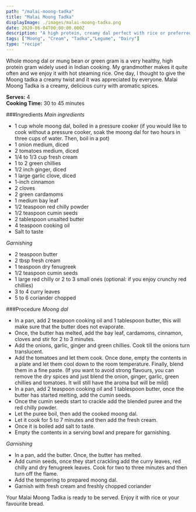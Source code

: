 ```yaml
---
path: "/malai-moong-tadka"
title: "Malai Moong Tadka"
displayImage: ./images/malai-moong-tadka.png
date: 2020-06-04T00:00:00.000Z
description: "A high protein, creamy dal perfect with rice or preferred bread."
tags: ["Moong", "Cream", "Tadka","Legume", "Dairy"]
type: "recipe"
---
```


Whole moong dal or mung bean or green gram is a very healthy, high protein gram widely used in Indian cooking. My grandmother makes it quite often and we enjoy it with hot steaming rice. One day, I thought to give the Moong tadka a creamy twist and it was appreciated by everyone. Malai Moong Tadka is a creamy, delicious curry with aromatic spices.

**Serves:** 4\
**Cooking Time:** 30 to 45 minutes

###Ingredients
*Main ingredients*
- 1 cup whole moong dal, boiled in a pressure cooker (if you would like to cook without a pressure cooker, soak the moong dal for two hours in three cups of water. Then, boil in a pot)
- 1 onion medium, diced 
- 2 tomatoes medium, diced
- 1/4 to 1/3 cup fresh cream
- 1 to 2 green chillies
- 1/2 inch ginger, diced
- 1 large garlic clove, diced
- 1-inch cinnamon
- 2 cloves
- 2 green cardamoms
- 1 medium bay leaf
- 1/2 teaspoon red chilly powder
- 1/2 teaspoon cumin seeds
- 2 tablespoon unsalted butter
- 4 teaspoon cooking oil
- Salt to taste

*Garnishing*
- 2 teaspoon butter
- 2 tbsp fresh cream
- 1 teaspoon dry fenugreek
- 1/2 teaspoon cumin seeds
- 1 large red chilly or 2 to 3 small ones (optional: if you enjoy crunchy red chillies)
- 3 to 4 curry leaves
- 5 to 6 coriander chopped

###Procedure
*Moong dal*
- In a pan, add 2 teaspoon cooking oil and 1 tablespoon butter, this will make sure that the butter does not evaporate. 
- Once, the butter has melted, add the bay leaf, cardamoms, cinnamon, cloves and stir for 2 to 3 minutes. 
- Add the onions, garlic, ginger and green chillies. Cook till the onions turn translucent. 
- Add the tomatoes and let them cook. Once done, empty the contents in a plate and let them cool down to the room temperature. Finally, blend them in a fine paste. (If you want to avoid strong flavours, you can remove the dry spices and just blend the onion, ginger, garlic, green chillies and tomatoes. It will still have the aroma but will be mild)
- In a pan, add 2 teaspoon cooking oil and 1 tablespoon butter, once the butter has started melting, add the cumin seeds. 
- Once the cumin seeds start to crackle add the blended puree and the red chilly powder. 
- Let the puree boil, then add the cooked moong dal. 
- Let it cook for 5 to 7 minutes and then add the fresh cream.
- Once it is boiled add salt to taste. 
- Empty the contents in a serving bowl and prepare for garnishing. 

*Garnishing*
- In a pan, add the butter. Once, the butter has melted. 
- Add cumin seeds, once they start crackling add the curry leaves, red chilly and dry fenugreek leaves. Cook for two to three minutes and then turn off the flame. 
- Add the tempering to prepared moong dal. 
- Garnish with fresh cream and freshly chopped coriander

Your Malai Moong Tadka is ready to be served. Enjoy it with rice or your favourite bread. 

